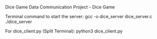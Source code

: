 Dice Game
Data Communication Project - Dice Game 

Terminal command to start the server: gcc -o dice_server dice_server.c
./dice_server

For dice_client.py  (Split Terminal): python3 dice_client.py

